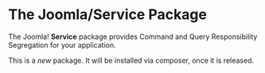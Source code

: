 # The Joomla/Service Package

The Joomla! **Service** package provides Command and Query Responsibility Segregation for your application.

This is a *new* package. It will be installed via composer, once it is released. 
